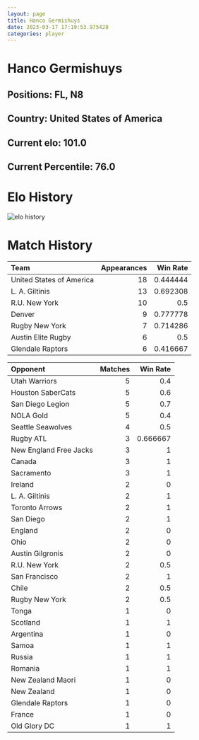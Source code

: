 ```yaml
---  
layout: page  
title: Hanco Germishuys  
date: 2023-03-17 17:19:53.975428  
categories: player  
---
```

# Hanco Germishuys

## Positions: FL, N8

## Country: United States of America

## Current elo: 101.0

## Current Percentile: 76.0

# Elo History


![elo history](history_HancoGermishuys.png)
# Match History


| Team                     |   Appearances |   Win Rate |
|:-------------------------|--------------:|-----------:|
| United States of America |            18 |   0.444444 |
| L. A. Giltinis           |            13 |   0.692308 |
| R.U. New York            |            10 |   0.5      |
| Denver                   |             9 |   0.777778 |
| Rugby New York           |             7 |   0.714286 |
| Austin Elite Rugby       |             6 |   0.5      |
| Glendale Raptors         |             6 |   0.416667 |

| Opponent               |   Matches |   Win Rate |
|:-----------------------|----------:|-----------:|
| Utah Warriors          |         5 |   0.4      |
| Houston SaberCats      |         5 |   0.6      |
| San Diego Legion       |         5 |   0.7      |
| NOLA Gold              |         5 |   0.4      |
| Seattle Seawolves      |         4 |   0.5      |
| Rugby ATL              |         3 |   0.666667 |
| New England Free Jacks |         3 |   1        |
| Canada                 |         3 |   1        |
| Sacramento             |         3 |   1        |
| Ireland                |         2 |   0        |
| L. A. Giltinis         |         2 |   1        |
| Toronto Arrows         |         2 |   1        |
| San Diego              |         2 |   1        |
| England                |         2 |   0        |
| Ohio                   |         2 |   0        |
| Austin Gilgronis       |         2 |   0        |
| R.U. New York          |         2 |   0.5      |
| San Francisco          |         2 |   1        |
| Chile                  |         2 |   0.5      |
| Rugby New York         |         2 |   0.5      |
| Tonga                  |         1 |   0        |
| Scotland               |         1 |   1        |
| Argentina              |         1 |   0        |
| Samoa                  |         1 |   1        |
| Russia                 |         1 |   1        |
| Romania                |         1 |   1        |
| New Zealand Maori      |         1 |   0        |
| New Zealand            |         1 |   0        |
| Glendale Raptors       |         1 |   0        |
| France                 |         1 |   0        |
| Old Glory DC           |         1 |   1        |